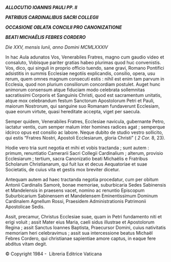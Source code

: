 ***ALLOCUTIO IOANNIS PAULI PP. II***

***PATRIBUS CARDINALIBUS SACRI COLLEGII***

***OCCASIONE OBLATA CONCILII PRO CANONIZATIONE***

***BEATI MICHAËLIS FEBRES CORDERO***

*Die XXV, mensis Iunii, anno Domini MCMLXXXIV*

In hac Aula adunatos Vos, Venerabiles Fratres, magno cum gaudio video et consaluto, Vobisque pariter gratias habeo plurimas quod huc convenistis. Vos, dico, qui singuli in proprio officio tuendo, sane gravi, Romano Pontifici adsistitis in summis Ecclesiae negotiis explicandis, consilio, opera, usu rerum, quem omnes magnum consecuti estis : nihil est enim tam parvum in Ecclesia, quod non plurium consiliorum concordiam postulet. Auget hunc animorum consensum atque fiduciam modo celebrata sollemnitas sacratissimi Corporis et Sanguinis Christi, quod est sacramentum unitatis, atque mox celebrandum festum Sanctorum Apostolorum Petri et Pauli, maiorum Nostrorum, qui sanguine suo Romanam fundaverunt Ecclesiam, quae eorum virtute, quasi hereditate accepta, viget per saecula.

Semper quidem, Venerabiles Fratres, Ecclesiae navicula, gubernante Petro, iactatur ventis, cum semper malum inter homines radices agat ; semperque idcirco opus est consilio ac labore. Neque dubito de studio vestro sollicito, qui estis “Fratres Nostri, Apostoli Ecclesiarum, gloria Christi” ( *2 Cor.* 8, 23).

Hodie vero tria sunt negotia et mihi et vobis tractanda ; sunt autem : primum, renuntiatio Camerarii Sacri Collegii Cardinalium ; alterum, provisio Ecclesiarum ; tertium, sacra Canonizatio beati Michaëlis e Fratribus Scholarum Christianarum, qui fuit lux et decus Aequatoriae et suae Societatis, de cuius vita et gestis mox breviter dicetur.

Antequam autem ad haec tractanda negotia procedatur, cum per obitum Antonii Cardinalis Samorè, bonae memoriae, suburbicaria Sedes Sabinensis et Mandelensis in praesens vacet, nomino ac renuntio Episcopum Suburbicarium Sabinensem et Mandelensem Eminentissimum Dominum Cardinalem Agnellum Rossi, Praesidem Administrationis Patrimonii Apostolicae Sedis.

Assit, precamur, Christus Ecclesiae suae, quam in Petri fundamento niti et erigi voluit ; assit Mater eius Maria, caeli sidus illustrae et Apostolorum Regina ; assit Sanctus Ioannes Baptista, Praecursor Domini, cuius nativitatis memoriam heri celebravimus ; assit sua intercessione beatus Michaël Febres Cordero, qui christianae sapientiae amore captus, in eaque fere abditus vitam degit.

© Copyright 1984 -  Libreria Editrice Vaticana